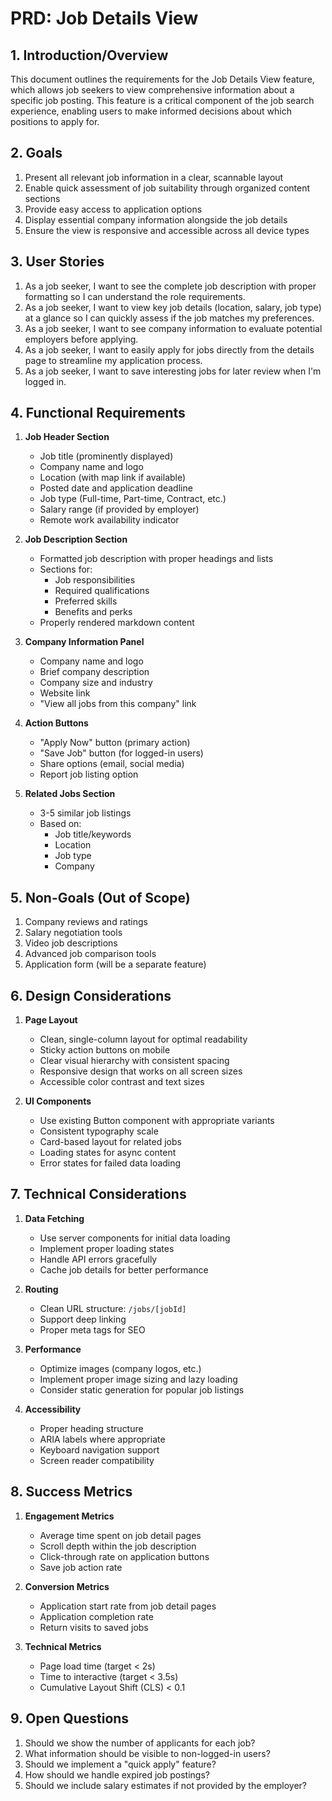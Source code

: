 # PRD: Job Details View

## 1. Introduction/Overview
This document outlines the requirements for the Job Details View feature, which allows job seekers to view comprehensive information about a specific job posting. This feature is a critical component of the job search experience, enabling users to make informed decisions about which positions to apply for.

## 2. Goals
1. Present all relevant job information in a clear, scannable layout
2. Enable quick assessment of job suitability through organized content sections
3. Provide easy access to application options
4. Display essential company information alongside the job details
5. Ensure the view is responsive and accessible across all device types

## 3. User Stories
1. As a job seeker, I want to see the complete job description with proper formatting so I can understand the role requirements.
2. As a job seeker, I want to view key job details (location, salary, job type) at a glance so I can quickly assess if the job matches my preferences.
3. As a job seeker, I want to see company information to evaluate potential employers before applying.
4. As a job seeker, I want to easily apply for jobs directly from the details page to streamline my application process.
5. As a job seeker, I want to save interesting jobs for later review when I'm logged in.

## 4. Functional Requirements
1. **Job Header Section**
   - Job title (prominently displayed)
   - Company name and logo
   - Location (with map link if available)
   - Posted date and application deadline
   - Job type (Full-time, Part-time, Contract, etc.)
   - Salary range (if provided by employer)
   - Remote work availability indicator

2. **Job Description Section**
   - Formatted job description with proper headings and lists
   - Sections for:
     - Job responsibilities
     - Required qualifications
     - Preferred skills
     - Benefits and perks
   - Properly rendered markdown content

3. **Company Information Panel**
   - Company name and logo
   - Brief company description
   - Company size and industry
   - Website link
   - "View all jobs from this company" link

4. **Action Buttons**
   - "Apply Now" button (primary action)
   - "Save Job" button (for logged-in users)
   - Share options (email, social media)
   - Report job listing option

5. **Related Jobs Section**
   - 3-5 similar job listings
   - Based on:
     - Job title/keywords
     - Location
     - Job type
     - Company

## 5. Non-Goals (Out of Scope)
1. Company reviews and ratings
2. Salary negotiation tools
3. Video job descriptions
4. Advanced job comparison tools
5. Application form (will be a separate feature)

## 6. Design Considerations
1. **Page Layout**
   - Clean, single-column layout for optimal readability
   - Sticky action buttons on mobile
   - Clear visual hierarchy with consistent spacing
   - Responsive design that works on all screen sizes
   - Accessible color contrast and text sizes

2. **UI Components**
   - Use existing Button component with appropriate variants
   - Consistent typography scale
   - Card-based layout for related jobs
   - Loading states for async content
   - Error states for failed data loading

## 7. Technical Considerations
1. **Data Fetching**
   - Use server components for initial data loading
   - Implement proper loading states
   - Handle API errors gracefully
   - Cache job details for better performance

2. **Routing**
   - Clean URL structure: `/jobs/[jobId]`
   - Support deep linking
   - Proper meta tags for SEO

3. **Performance**
   - Optimize images (company logos, etc.)
   - Implement proper image sizing and lazy loading
   - Consider static generation for popular job listings

4. **Accessibility**
   - Proper heading structure
   - ARIA labels where appropriate
   - Keyboard navigation support
   - Screen reader compatibility

## 8. Success Metrics
1. **Engagement Metrics**
   - Average time spent on job detail pages
   - Scroll depth within the job description
   - Click-through rate on application buttons
   - Save job action rate

2. **Conversion Metrics**
   - Application start rate from job detail pages
   - Application completion rate
   - Return visits to saved jobs

3. **Technical Metrics**
   - Page load time (target < 2s)
   - Time to interactive (target < 3.5s)
   - Cumulative Layout Shift (CLS) < 0.1

## 9. Open Questions
1. Should we show the number of applicants for each job?
2. What information should be visible to non-logged-in users?
3. Should we implement a "quick apply" feature?
4. How should we handle expired job postings?
5. Should we include salary estimates if not provided by the employer?
